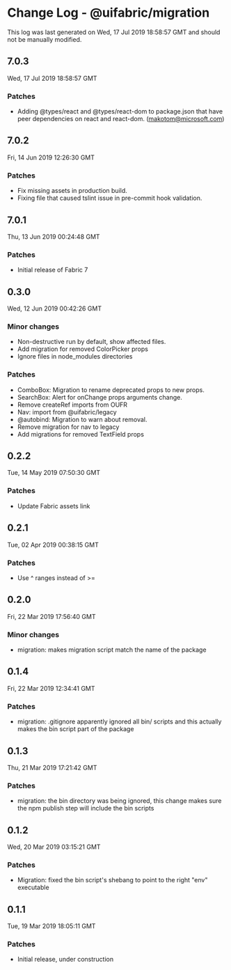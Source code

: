 # Change Log - @uifabric/migration

This log was last generated on Wed, 17 Jul 2019 18:58:57 GMT and should not be manually modified.

## 7.0.3
Wed, 17 Jul 2019 18:58:57 GMT

### Patches

- Adding @types/react and @types/react-dom to package.json that have peer dependencies on react and react-dom. (makotom@microsoft.com)

## 7.0.2
Fri, 14 Jun 2019 12:26:30 GMT

### Patches

- Fix missing assets in production build.
- Fixing file that caused tslint issue in pre-commit hook validation.

## 7.0.1
Thu, 13 Jun 2019 00:24:48 GMT

### Patches

- Initial release of Fabric 7

## 0.3.0
Wed, 12 Jun 2019 00:42:26 GMT

### Minor changes

- Non-destructive run by default, show affected files.
- Add migration for removed ColorPicker props
- Ignore files in node_modules directories

### Patches

- ComboBox: Migration to rename deprecated props to new props.
- SearchBox: Alert for onChange props arguments change.
- Remove createRef imports from OUFR
- Nav: import from @uifabric/legacy
- @autobind: Migration to warn about removal.
- Remove migration for nav to legacy
- Add migrations for removed TextField props

## 0.2.2
Tue, 14 May 2019 07:50:30 GMT

### Patches

- Update Fabric assets link

## 0.2.1
Tue, 02 Apr 2019 00:38:15 GMT

### Patches

- Use ^ ranges instead of >=

## 0.2.0
Fri, 22 Mar 2019 17:56:40 GMT

### Minor changes

- migration: makes migration script match the name of the package

## 0.1.4
Fri, 22 Mar 2019 12:34:41 GMT

### Patches

- migration: .gitignore apparently ignored all bin/ scripts and this actually makes the bin script part of the package

## 0.1.3
Thu, 21 Mar 2019 17:21:42 GMT

### Patches

- migration: the bin directory was being ignored, this change makes sure the npm publish step will include the bin scripts

## 0.1.2
Wed, 20 Mar 2019 03:15:21 GMT

### Patches

- Migration: fixed the bin script's shebang to point to the right "env" executable

## 0.1.1
Tue, 19 Mar 2019 18:05:11 GMT

### Patches

- Initial release, under construction

